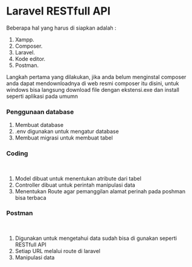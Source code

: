 <h1>Laravel RESTfull API </h1>
Beberapa hal yang harus di siapkan adalah : <ol>
<li> Xampp.</li>
<li> Composer.</li>
<li> Laravel.</li>
<li> Kode editor.</li>
<li> Postman.</li>
</ol>


<p>Langkah pertama yang dilakukan, jika anda belum menginstal composer anda dapat mendownloadnya di web
resmi composer itu disini, untuk windows bisa langsung download file dengan
ekstensi.exe dan install seperti aplikasi pada umumn</p>

<h3>Penggunaan database</h3><ol>
<li> Membuat database</li>
<li> .env digunakan untuk mengatur database</li>
<li> Membuat migrasi untuk membuat tabel</li>
</ol>
<h3>Coding</h3><br><ol>
<li> Model dibuat untuk menentukan atribute dari tabel</li>
<li> Controller dibuat untuk perintah manipulasi data</li>
<li> Menentukan Route agar pemanggilan alamat perinah pada poshman bisa terbaca</li>
</ol>
<h3>Postman</h3><br><ol>
<li> Digunakan untuk mengetahui data sudah bisa di gunakan seperti RESTfull API</li>
<li> Setiap URL melalui route di laravel</li>
<li> Manipulasi data</li>
</ol>


